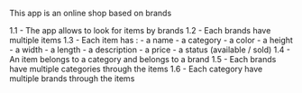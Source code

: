 This app is an online shop based on brands

1.1 - The app allows to look for items by brands
1.2 - Each brands have multiple items
1.3 - Each item has :
    - a name
    - a category
    - a color
    - a height
    - a width
    - a length
    - a description
    - a price
    - a status (available / sold)
1.4 - An item belongs to a category and belongs to a brand
1.5 - Each brands have multiple categories through the items
1.6 - Each category have multiple brands through the items
